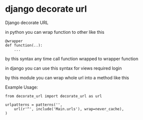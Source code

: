 django decorate url
====================

Django decorate URL

in python you can wrap function to other like this

```
@wrapper
def function(..):
    ...
```
by this syntax any time call function wrapped to wrapper function
 
in django you can use this syntax for views required login
 
by this module you can wrap whole url into a method like this

Example Usage:
```
from decorate_url import decorate_url as url

urlpatterns = patterns('',
    url(r'^', include('Main.urls'), wrap=never_cache),
)
```
